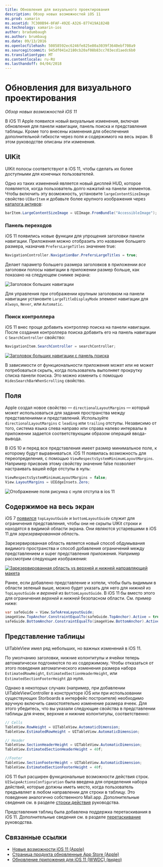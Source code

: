 ```yaml
---
title: Обновления для визуального проектирования
description: Обзор новых возможностей iOS 11
ms.prod: xamarin
ms.assetid: 7C300B94-0FAF-492E-A326-877419A1824B
ms.technology: xamarin-ios
author: bradumbaugh
ms.author: brumbaug
ms.date: 09/13/2016
ms.openlocfilehash: 50858592ec6246fe825e80a3039f3640ebf708a9
ms.sourcegitcommit: 945df041e2180cb20af08b83cc703ecd1aedc6b0
ms.translationtype: MT
ms.contentlocale: ru-RU
ms.lasthandoff: 04/04/2018
---
```

# <a name="visual-design-updates"></a>Обновления для визуального проектирования

_Обзор новых возможностей iOS 11_

В iOS 11 Apple появился новый визуальные изменения, включая обновления для панели навигации, панель поиска и представления таблицы. Кроме того внесены изменения для обеспечения дополнительной гибкости через поля и содержимого на весь экран. В этом руководстве описаны эти изменения.

## <a name="uikit"></a>UIKit

UIKit полосы соответствуют в iOS 11, чтобы сделать их более доступными для конечных пользователей.

Одно из таких изменений является новый дисплей HUD, которое появляется, когда пользователь долго нажатий на панели элементов. Чтобы включить эту возможность, установите `largeContentSizeImage` свойство `UIBarItem` и добавьте более крупного изображения через [каталога активов](~/ios/app-fundamentals/images-icons/displaying-an-image.md):

```csharp
barItem.LargeContentSizeImage = UIImage.FromBundle("AccessibleImage");
```

### <a name="navigation-bar"></a>Панель переходов
iOS 11 появились новые функции для упрощения заголовки панели навигации. Приложения можно отобразить это название большего размера, назначив `PrefersLargeTitles` значение true:

```csharp
NavigationController.NavigationBar.PrefersLargeTitles = true;
```

Делает параметр большего размера заголовков в приложении _все_ заголовки полосы навигации в приложении размер больше, как показано на следующем снимке экрана:

![Заголовок больших навигации](visual-design-images/image7.png)

Для управления при отображении крупным заголовком на панели навигации установите `LargeTitleDisplayMode` элемент навигации для `Always`, `Never`, или `Automatic`.

### <a name="search-controller"></a>Поиск контроллера

iOS 11 внес проще добавить контроллер поиска на панели навигации. После создания контроллера поиска добавить его на панель навигации с `SearchController` свойство:

```csharp
NavigationItem.SearchController = searchController;
```

[![Заголовок больших навигации с панель поиска](visual-design-images/image8-sml.png)](visual-design-images/image8-sml.png#lightbox)

В зависимости от функциональности приложения может или не может потребоваться скрыть, когда пользователь выполняет прокрутку списка панели поиска. Это можно изменить с помощью `HidesSearchBarWhenScrolling` свойство.

## <a name="margins"></a>Поля

Apple создал новое свойство — `directionalLayoutMargins` — который может использоваться для задания пространства между представлениями и представлений. Используйте `directionalLayoutMargins` с `leading` или `trailing` отступы. Независимо от того, система языка слева направо или справа налево интервалы в приложении задается соответствующим образом операций ввода-вывода.

В iOS 10 и перед все представления имеет размер минимальное поле, к которому будут выравниваться. iOS 11 появилась возможность для переопределения, с помощью `ViewRespectsSystemMinimumLayoutMargins`. Например присвоив этому свойству значение false позволяет настраивать вашей edge отступы в нуль:

```csharp
ViewRespectsSystemMinimumLayoutMargins = false;
View.LayoutMargins = UIEdgeInsets.Zero;
```
![Отображение поля рисунка с нуля отступа в ios 11](visual-design-images/image9.png)

<a name="fullscreen" />

## <a name="full-screen-content"></a>Содержимое на весь экран

iOS 7 [появился](~/ios/platform/introduction-to-ios7/ios7-ui.md#fullscreen) `topLayoutGuide` и `bottomLayoutGuide` служит для ограничения представления, чтобы они не скрыты UIKit строки и находятся в видимой области экрана. Они являются устаревшими в iOS 11 для _зарезервированная область_.

Зарезервированная область является новый способ обдумывания видимого пространства и способ добавления ограничений между представлением и super представления приложения. Например рассмотрим следующие изображения:

[![Зарезервированная область vs верхней и нижней направляющей макета](visual-design-images/image10-sml.png)](visual-design-images/image10.png#lightbox)

Ранее, если добавлено представление и хотели, чтобы быть видимым в области зеленый выше, можно будет указать для него для _нижней_ из `TopLayoutGuide` и _верхней_ из `BottomLayoutGuide`. В iOS 11 бы вместо этого для ограничения _верхней_ и _нижней_ безопасном области. См. пример ниже:

```csharp
var safeGuide = View.SafeAreaLayoutGuide;
imageView.TopAnchor.ConstraintEqualTo(safeGuide.TopAnchor).Active = true;
safeGuide.BottomAnchor.ConstraintEqualTo(imageView.BottomAnchor).Active = true;
```

## <a name="table-view"></a>Представление таблицы

UITableView имел ряд небольших, но важных изменений в iOS 11.

По умолчанию заголовки, нижние колонтитулы и ячейки теперь автоматически подгоняются по их содержимому. Чтобы отказаться от этого поведения автоматического изменения размера набора `EstimatedRowHeight`, `EstimatedSectionHeaderHeight`, или `EstimatedSectionFooterHeight` до нуля.

Однако в некоторых случаях (например, при добавлении UITableViewController в конструкторе iOS или при использовании существующих Storboards в интерфейс построителя) необходимо вручную включить самостоятельно изменение размера ячеек. Для этого убедитесь, что вы указали следующие свойства в представлении таблицы для ячеек, верхние и нижние колонтитулы, соответственно:

```csharp
// Cells
TableView.RowHeight = UITableView.AutomaticDimension;
TableView.EstimatedRowHeight = UITableView.AutomaticDimension;

// Header
TableView.SectionHeaderHeight = UITableView.AutomaticDimension;
TableView.EstimatedSectionHeaderHeight = 40f;

//Footer
TableView.SectionFooterHeight = UITableView.AutomaticDimension;
TableView.EstimatedSectionFooterHeight = 40f;

```

iOS 11 был расширен функциональные возможности действия строк. `UISwipeActionsConfiguration` была введена для определения набора действий, которые должны иметь место, когда пользователь предъявляет в любом направлении для строки в таблицу. Это поведение аналогично собственного Mail.app. Дополнительные сведения см. в разделе [строки действия](~/ios/user-interface/controls/tables/row-action.md) руководства.

Представления таблиц была добавлена поддержка перетаскивания в iOS 11. Дополнительные сведения см. в разделе [перетаскивание](~/ios/platform/introduction-to-ios11/drag-and-drop.md#uitableview) руководства.


## <a name="related-links"></a>Связанные ссылки

- [Новые возможности iOS 11 (Apple)](https://developer.apple.com/ios/)
- [Страница продукта обновленные App Store (Apple)](https://developer.apple.com/app-store/product-page/)
- [Обновление приложения для iOS 11 (WWDC) (видео)](https://developer.apple.com/videos/play/wwdc2017/204/)
